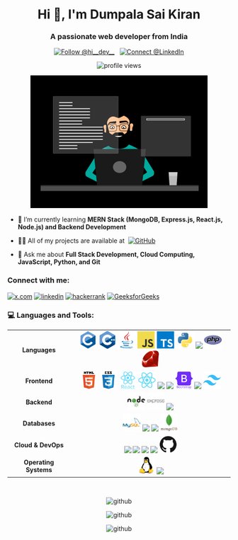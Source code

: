 <h1 align="center">Hi 👋, I'm Dumpala Sai Kiran</h1>
<h3 align="center">A passionate web developer from India</h3>
<p align="center"> 
  <a href="https://twitter.com/hi__dev__" target="_blank"><img src="https://img.shields.io/twitter/follow/hi__dev__?logo=twitter&style=for-the-badge" height=27 width=220 alt="Follow @hi__dev__" /></a> &nbsp;
  <a href="https://linkedin.com/in/dumpalasaikiran" target="_blank"><img src="https://img.shields.io/badge/connect-dumpalasaikiran-0077B5?style=for-the-badge&logo=linkedin&logoColor=white" alt="Connect @LinkedIn" /></a> 
</p>
<p align="center"> <img src="https://komarev.com/ghpvc/?username=dsaikiran01&label=Profile%20views&color=0e75b6&style=flat" alt="profile views" /> </p>
<p align="center"><img alt="coding" width="400" src="coder.gif"></p>

- 🌱 I’m currently learning **MERN Stack (MongoDB, Express.js, React.js, Node.js) and Backend Development**

- 👨‍💻 All of my projects are available at &nbsp;<a href="https://github.com/dsaikiran01?tab=repositories"><img src="https://img.shields.io/badge/GitHub-100000?style=for-the-badge&logo=github&logoColor=white" alt="GitHub" /></a> 

- 💬 Ask me about **Full Stack Development, Cloud Computing, JavaScript, Python, and Git**

<h3 align="left">Connect with me:</h3>
<p align="left">
<a href="https://twitter.com/hi__dev__" target="blank"><img align="center" src="https://raw.githubusercontent.com/rahuldkjain/github-profile-readme-generator/master/src/images/icons/Social/twitter.svg" alt="x.com" height="30" width="40" /></a>
<a href="https://linkedin.com/in/dumpalasaikiran" target="blank"><img align="center" src="https://raw.githubusercontent.com/rahuldkjain/github-profile-readme-generator/master/src/images/icons/Social/linked-in-alt.svg" alt="linkedin" height="30" width="40" /></a>
<a href="https://www.hackerrank.com/dsaikiran01" target="blank"><img align="center" src="https://raw.githubusercontent.com/rahuldkjain/github-profile-readme-generator/master/src/images/icons/Social/hackerrank.svg" alt="hackerrank" height="30" width="40" /></a>
<a href="https://www.geeksforgeeks.org/user/dsaikiran01/" target="blank">
  <img align="center" src="https://upload.wikimedia.org/wikipedia/commons/4/43/GeeksforGeeks.svg" alt="GeeksforGeeks" height="30" width="40" />
</a>

</p>

<h3 align="left">💻 Languages and Tools:</h3>

<table align="center">
  <tr>
    <td align="center"><strong>Languages</strong></td>
    <td align="center">
      <a href="https://www.cprogramming.com/"><img src="https://raw.githubusercontent.com/devicons/devicon/master/icons/c/c-original.svg" width="40"/></a>
      <a href="https://www.w3schools.com/cpp/"><img src="https://raw.githubusercontent.com/devicons/devicon/master/icons/cplusplus/cplusplus-original.svg" width="40"/></a>
      <a href="https://www.java.com"><img src="https://raw.githubusercontent.com/devicons/devicon/master/icons/java/java-original.svg" width="40"/></a>
      <a href="https://developer.mozilla.org/en-US/docs/Web/JavaScript"><img src="https://raw.githubusercontent.com/devicons/devicon/master/icons/javascript/javascript-original.svg" width="40"/></a>
      <a href="https://www.typescriptlang.org/"><img src="https://raw.githubusercontent.com/devicons/devicon/master/icons/typescript/typescript-original.svg" width="40"/></a>
      <a href="https://www.python.org"><img src="https://raw.githubusercontent.com/devicons/devicon/master/icons/python/python-original.svg" width="40"/></a>
      <a href="https://www.perl.org/"><img src="https://cdn.jsdelivr.net/gh/devicons/devicon/icons/perl/perl-original.svg" width="40"/></a>
      <a href="https://www.php.net"><img src="https://raw.githubusercontent.com/devicons/devicon/master/icons/php/php-original.svg" width="40"/></a>
      <a href="https://www.ruby-lang.org/en/"><img src="https://raw.githubusercontent.com/devicons/devicon/master/icons/ruby/ruby-original.svg" width="40"/></a>
    </td>
  </tr>
  
  <tr>
    <td align="center"><strong>Frontend</strong></td>
    <td align="center">
      <a href="https://www.w3.org/html/"><img src="https://raw.githubusercontent.com/devicons/devicon/master/icons/html5/html5-original-wordmark.svg" width="40"/></a>
      <a href="https://www.w3schools.com/css/"><img src="https://raw.githubusercontent.com/devicons/devicon/master/icons/css3/css3-original-wordmark.svg" width="40"/></a>
      <a href="https://reactjs.org/"><img src="https://raw.githubusercontent.com/devicons/devicon/master/icons/react/react-original-wordmark.svg" width="40"/></a>
      <a href="https://reactnative.dev/"><img src="https://raw.githubusercontent.com/devicons/devicon/master/icons/react/react-original.svg" width="40"/></a>
      <a href="https://expo.dev/"><img src="https://upload.wikimedia.org/wikipedia/commons/thumb/4/4f/Expo_Logo.svg/512px-Expo_Logo.svg.png" width="40"/></a>
      <a href="https://angular.io/"><img src="https://angular.io/assets/images/logos/angular/angular.svg" width="40"/></a>
      <a href="https://getbootstrap.com"><img src="https://raw.githubusercontent.com/devicons/devicon/master/icons/bootstrap/bootstrap-plain-wordmark.svg" width="40"/></a>
      <a href="https://bulma.io/"><img src="https://cdn.jsdelivr.net/gh/devicons/devicon/icons/bulma/bulma-plain.svg" width="40"/></a>
      <a href="https://tailwindcss.com/"><img src="https://raw.githubusercontent.com/devicons/devicon/master/icons/tailwindcss/tailwindcss-original.svg" width="40"/></a>
    </td>
  </tr>
  
  <tr>
    <td align="center"><strong>Backend</strong></td>
    <td align="center">
      <a href="https://nodejs.org/"><img src="https://raw.githubusercontent.com/devicons/devicon/master/icons/nodejs/nodejs-original-wordmark.svg" width="40"/></a>
      <a href="https://expressjs.com"><img src="https://raw.githubusercontent.com/devicons/devicon/master/icons/express/express-original-wordmark.svg" width="40"/></a>
      <a href="https://jestjs.io"><img src="https://www.vectorlogo.zone/logos/jestjsio/jestjsio-icon.svg" width="40"/></a>
    </td>
  </tr>

  <tr>
    <td align="center"><strong>Databases</strong></td>
    <td align="center">
      <a href="https://www.mysql.com/"><img src="https://raw.githubusercontent.com/devicons/devicon/master/icons/mysql/mysql-original-wordmark.svg" width="40"/></a>
      <a href="https://www.sqlite.org/"><img src="https://www.vectorlogo.zone/logos/sqlite/sqlite-icon.svg" width="40"/></a>
      <a href="https://mariadb.org/"><img src="https://www.vectorlogo.zone/logos/mariadb/mariadb-icon.svg" width="40"/></a>
      <a href="https://www.mongodb.com/"><img src="https://raw.githubusercontent.com/devicons/devicon/master/icons/mongodb/mongodb-original-wordmark.svg" width="40"/></a>
    </td>
  </tr>

  <tr>
    <td align="center"><strong>Cloud & DevOps</strong></td>
    <td align="center">
      <a href="https://cloud.google.com/"><img src="https://www.vectorlogo.zone/logos/google_cloud/google_cloud-icon.svg" width="40"/></a>
      <a href="https://azure.microsoft.com/en-in/"><img src="https://www.vectorlogo.zone/logos/microsoft_azure/microsoft_azure-icon.svg" width="40"/></a>
      <a href="https://www.gnu.org/software/bash/"><img src="https://cdn.jsdelivr.net/gh/devicons/devicon/icons/bash/bash-original.svg" width="40"/></a>
      <a href="https://git-scm.com/"><img src="https://www.vectorlogo.zone/logos/git-scm/git-scm-icon.svg" width="40"/></a>
      <a href="https://github.com/"><img src="https://raw.githubusercontent.com/devicons/devicon/master/icons/github/github-original.svg" width="40"/></a>
    </td>
  </tr>

  <tr>
    <td align="center"><strong>Operating Systems</strong></td>
    <td align="center">
      <a href="https://www.linux.org/"><img src="https://raw.githubusercontent.com/devicons/devicon/master/icons/linux/linux-original.svg" width="40"/></a>
      <a href="https://www.microsoft.com/en-us/windows/"><img src="https://upload.wikimedia.org/wikipedia/commons/thumb/8/87/Windows_logo_-_2021.svg/512px-Windows_logo_-_2021.svg.png" width="40"/></a>
    </td>
  </tr>
</table>
<br>

<p align="center"><img src="https://github-readme-stats.vercel.app/api/top-langs?username=dsaikiran01&theme=dark&show_icons=true&locale=en&layout=compact" alt="github" /></p>

<p align="center"><img src="https://github-readme-stats.vercel.app/api?username=dsaikiran01&theme=dark&show_icons=true&locale=en" alt="github" /></p>

<p align="center"><img src="https://github-readme-streak-stats.herokuapp.com/?user=dsaikiran01&theme=dark&" alt="github" /></p>
